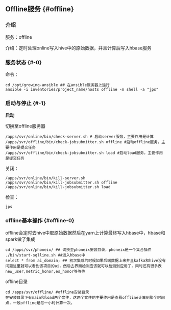 ## Offline服务 {#offline}

### 介绍

服务：offline

介绍：定时处理online写入hive中的原始数据，并且计算后写入hbase服务

### 服务状态 {#-0}

命令：
```
cd /opt/growing-ansible ## 在ansible服务器上运行
ansible -i inventories/project_name/hosts offline -m shell -a "jps"
```
### 启动与停止 {#-1}

**启动**

切换至offline服务器
```
/apps/svr/online/bin/check-server.sh # 启动server服务，主要作用是计算
/apps/svr/offline/bin/check-jobsubmitter.sh offline #启动offline服务，主要作用是提交任务
/apps/svr/offline/bin/check-jobsubmitter.sh load #启动load服务，主要作用是提交任务
```
关闭：
```
/apps/svr/online/bin/kill-server.sh
/apps/svr/online/bin/kill-jobsubmitter.sh offline
/apps/svr/online/bin/kill-jobsubmitter.sh load
```
检查：
```
jps
```

### offline基本操作 {#offline-0}

offline会定时去hive中取原始数据然后在yarn上计算最终写入hbase中，hbase和spark做了集成

```
cd /apps/svr/phoneix/ ## 切换至phoneix安装目录，phoneix是一个集合插件
./bin/start-sqlline.sh ##进入hbase中
select * from ai_domain; ## 初次集成的时候如果后端数据上来并且kafka和hive没有问题这里就可以看到该项目的ai，然后去界面检测应该就可以检测到应用了，同时还有很多表new_user,metric_honor,es_honor等等等
```

offline目录
```
cd /apps/svr/offline/ #offline安装目录
在安装目录下有main和load两个文件，这两个文件的主要作用是查看offline计算到那个时间点，一般offline是每一小时计算一次。
```